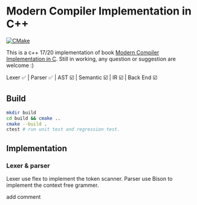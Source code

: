 # Modern Compiler Implementation in C++
[![CMake](https://github.com/JasonNFS/Modern-Compiler-Implementation-in-cpp/actions/workflows/cmake.yml/badge.svg)](https://github.com/JasonNFS/Modern-Compiler-Implementation-in-cpp/actions/workflows/cmake.yml)

This is a c++ 17/20 implementation of book 
[Modern Compiler Implementation in C](https://www.cs.princeton.edu/~appel/modern/c/).
Still in working, any question or suggestion are welcome :)

Lexer ✅ | Parser ✅ | AST ☑️ | Semantic ☑️ | IR ☑️ | Back End ☑️
<!--
![](https://progress-bar.dev/20/?title=Lexer->Parser&width=500&color=008800)
-->

## Build
```bash
mkdir build
cd build && cmake ..
cmake --build .
ctest # run unit test and regression test.
```
## Implementation
### Lexer & parser
Lexer use flex to implement the token scanner. Parser use Bison to implement 
the context free grammer.


add comment
